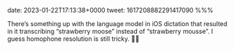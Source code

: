 date: 2023-01-22T17:13:38+0000
tweet: 1617208882291417090
%%%

There’s something up with the language model in iOS dictation that resulted in it transcribing “strawberry moose” instead of “strawberry mousse”. I guess homophone resolution is still tricky. 🍓🦌
